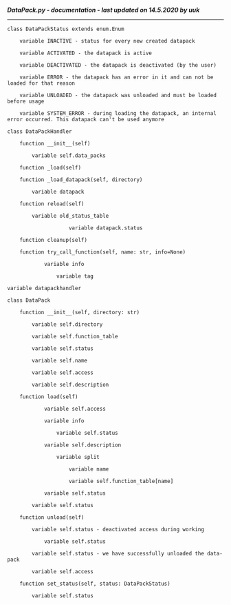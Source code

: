 ***DataPack.py - documentation - last updated on 14.5.2020 by uuk***
___

    class DataPackStatus extends enum.Enum

        variable INACTIVE - status for every new created datapack

        variable ACTIVATED - the datapack is active

        variable DEACTIVATED - the datapack is deactivated (by the user)

        variable ERROR - the datapack has an error in it and can not be loaded for that reason

        variable UNLOADED - the datapack was unloaded and must be loaded before usage

        variable SYSTEM_ERROR - during loading the datapack, an internal error occurred. This datapack can't be used anymore

    class DataPackHandler

        function __init__(self)

            variable self.data_packs

        function _load(self)

        function _load_datapack(self, directory)

            variable datapack

        function reload(self)

            variable old_status_table

                        variable datapack.status

        function cleanup(self)

        function try_call_function(self, name: str, info=None)

                variable info

                    variable tag

    variable datapackhandler

    class DataPack

        function __init__(self, directory: str)

            variable self.directory

            variable self.function_table

            variable self.status

            variable self.name

            variable self.access

            variable self.description

        function load(self)

                variable self.access

                variable info

                    variable self.status

                variable self.description

                    variable split

                        variable name

                        variable self.function_table[name]

                variable self.status

            variable self.status

        function unload(self)

            variable self.status - deactivated access during working

                variable self.status

            variable self.status - we have successfully unloaded the data-pack

            variable self.access

        function set_status(self, status: DataPackStatus)

            variable self.status